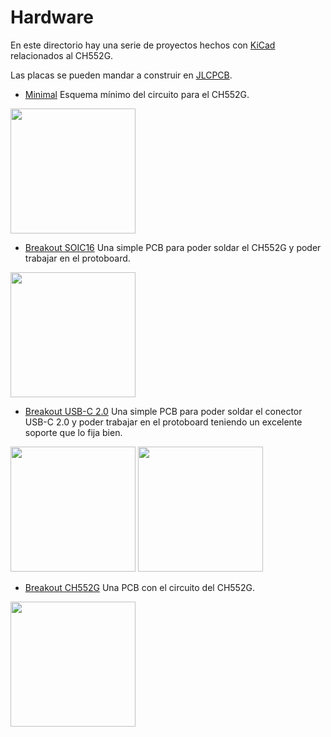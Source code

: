 # Hardware

En este directorio hay una serie de proyectos hechos con [KiCad](https://www.kicad.org) relacionados al CH552G.

Las placas se pueden mandar a construir en [JLCPCB](https://jlcpcb.com).

- [Minimal](https://github.com/nstrappazzonc/CH552/tree/main/hdw/minimal) Esquema mínimo del circuito para el CH552G.

<img src="https://github.com/nstrappazzonc/CH552/blob/main/assets/minimal_schematic.jpg?raw=true" width="200px">

- [Breakout SOIC16](https://github.com/nstrappazzonc/CH552/tree/main/hdw/SOIC16) Una simple PCB para poder soldar el CH552G y poder trabajar en el protoboard.

<img src="https://github.com/nstrappazzonc/CH552/blob/main/assets/hdw/soic16/SOIC16.png?raw=true" width="200px">

- [Breakout USB-C 2.0](https://github.com/nstrappazzonc/CH552/tree/main/hdw/USBC2) Una simple PCB para poder soldar el conector USB-C 2.0 y poder trabajar en el protoboard teniendo un excelente soporte que lo fija bien.

<p float="center">
<img src="https://github.com/nstrappazzonc/CH552/blob/main/assets/hdw/usbc2/usbc2_01.png?raw=true" height="200px">
<img src="https://github.com/nstrappazzonc/CH552/blob/main/assets/hdw/usbc2/usbc2_02.png?raw=true" height="200px">
</p>

- [Breakout CH552G](https://github.com/nstrappazzonc/CH552/tree/main/hdw/CH552G) Una PCB con el circuito del CH552G.

<img src="https://github.com/nstrappazzonc/CH552/blob/main/assets/hdw/ch552g/CH552.png?raw=true" width="200px">
